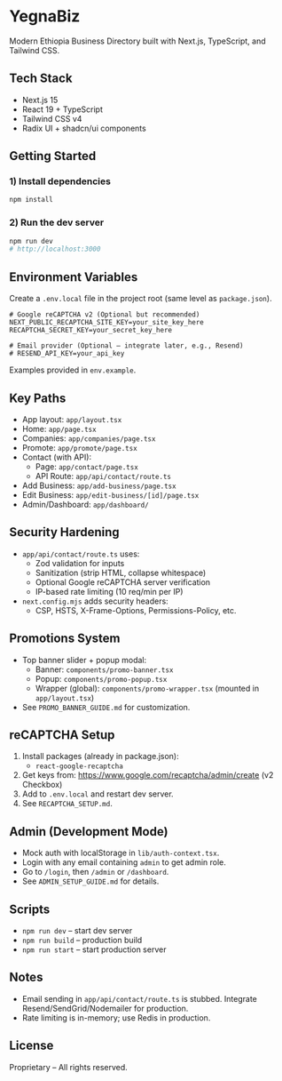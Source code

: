 # YegnaBiz

Modern Ethiopia Business Directory built with Next.js, TypeScript, and Tailwind CSS.

## Tech Stack
- Next.js 15
- React 19 + TypeScript
- Tailwind CSS v4
- Radix UI + shadcn/ui components

## Getting Started

### 1) Install dependencies
```bash
npm install
```

### 2) Run the dev server
```bash
npm run dev
# http://localhost:3000
```

## Environment Variables
Create a `.env.local` file in the project root (same level as `package.json`).

```env
# Google reCAPTCHA v2 (Optional but recommended)
NEXT_PUBLIC_RECAPTCHA_SITE_KEY=your_site_key_here
RECAPTCHA_SECRET_KEY=your_secret_key_here

# Email provider (Optional – integrate later, e.g., Resend)
# RESEND_API_KEY=your_api_key
```

Examples provided in `env.example`.

## Key Paths
- App layout: `app/layout.tsx`
- Home: `app/page.tsx`
- Companies: `app/companies/page.tsx`
- Promote: `app/promote/page.tsx`
- Contact (with API): 
  - Page: `app/contact/page.tsx`
  - API Route: `app/api/contact/route.ts`
- Add Business: `app/add-business/page.tsx`
- Edit Business: `app/edit-business/[id]/page.tsx`
- Admin/Dashboard: `app/dashboard/`

## Security Hardening
- `app/api/contact/route.ts` uses:
  - Zod validation for inputs
  - Sanitization (strip HTML, collapse whitespace)
  - Optional Google reCAPTCHA server verification
  - IP-based rate limiting (10 req/min per IP)
- `next.config.mjs` adds security headers:
  - CSP, HSTS, X-Frame-Options, Permissions-Policy, etc.

## Promotions System
- Top banner slider + popup modal:
  - Banner: `components/promo-banner.tsx`
  - Popup: `components/promo-popup.tsx`
  - Wrapper (global): `components/promo-wrapper.tsx` (mounted in `app/layout.tsx`)
- See `PROMO_BANNER_GUIDE.md` for customization.

## reCAPTCHA Setup
1. Install packages (already in package.json):
   - `react-google-recaptcha`
2. Get keys from: https://www.google.com/recaptcha/admin/create (v2 Checkbox)
3. Add to `.env.local` and restart dev server.
4. See `RECAPTCHA_SETUP.md`.

## Admin (Development Mode)
- Mock auth with localStorage in `lib/auth-context.tsx`.
- Login with any email containing `admin` to get admin role.
- Go to `/login`, then `/admin` or `/dashboard`.
- See `ADMIN_SETUP_GUIDE.md` for details.

## Scripts
- `npm run dev` – start dev server
- `npm run build` – production build
- `npm run start` – start production server

## Notes
- Email sending in `app/api/contact/route.ts` is stubbed. Integrate Resend/SendGrid/Nodemailer for production.
- Rate limiting is in-memory; use Redis in production.

## License
Proprietary – All rights reserved.
